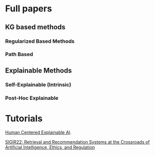 # Full papers

## KG based methods

### Regularized Based Methods

### Path Based

## Explainable Methods

### Self-Explainable (Intrinsic)

### Post-Hoc Explainable

# Tutorials
[Human Centered Explainable AI](https://github.com/evison/Human-XAI). 

[SIGIR22: Retrieval and Recommendation Systems at the Crossroads of Artificial Intelligence, Ethics, and Regulation](https://github.com/socialcomplab/Retrieval-RecSys-AI-Ethics-Regulation-Tutorial-SIGIR22)
